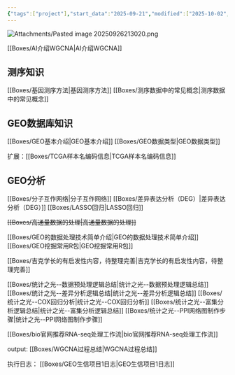 ```yaml
---
{"tags":["project"],"start_data":"2025-09-21","modified":["2025-10-02","2025-10-01","2025-09-29","2025-09-28","2025-09-27","2025-09-26","2025-09-25","2025-09-24","2025-09-21"],"dg-publish":true,"permalink":"/Boxes/GEO数据挖掘/","dgPassFrontmatter":true}
---
```


![Attachments/Pasted image 20250926213020.png](/img/user/Boxes/Attachments/Pasted%20image%2020250926213020.png)


[[Boxes/AI介绍WGCNA\|AI介绍WGCNA]]

## 测序知识
[[Boxes/基因测序方法\|基因测序方法]]
[[Boxes/测序数据中的常见概念\|测序数据中的常见概念]]

## GEO数据库知识
[[Boxes/GEO基本介绍\|GEO基本介绍]]
[[Boxes/GEO数据类型\|GEO数据类型]]

扩展：[[Boxes/TCGA样本名编码信息\|TCGA样本名编码信息]]

## GEO分析
[[Boxes/分子互作网络\|分子互作网络]]
[[Boxes/差异表达分析（DEG）\|差异表达分析（DEG）]]
[[Boxes/LASSO回归\|LASSO回归]]


~~[[Boxes/高通量数据的处理\|高通量数据的处理]]~~


[[Boxes/GEO的数据处理技术简单介绍\|GEO的数据处理技术简单介绍]]
[[Boxes/GEO挖掘常用R包\|GEO挖掘常用R包]]


[[Boxes/吉克学长的有启发性内容，待整理完善\|吉克学长的有启发性内容，待整理完善]]



[[Boxes/统计之光--数据预处理逻辑总结\|统计之光--数据预处理逻辑总结]]
[[Boxes/统计之光--差异分析逻辑总结\|统计之光--差异分析逻辑总结]]
[[Boxes/统计之光--COX回归分析\|统计之光--COX回归分析]]
[[Boxes/统计之光--富集分析逻辑总结\|统计之光--富集分析逻辑总结]]
[[Boxes/统计之光--PPI网络图制作步骤\|统计之光--PPI网络图制作步骤]]


[[Boxes/bio官网推荐RNA-seq处理工作流\|bio官网推荐RNA-seq处理工作流]]


output:
	[[Boxes/WGCNA过程总结\|WGCNA过程总结]]

执行日志：
	[[Boxes/GEO生信项目1日志\|GEO生信项目1日志]]